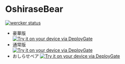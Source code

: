 OshiraseBear
============

[![wercker status](https://app.wercker.com/status/ad3476da31e8967724b7045fd6c9dedd/m "wercker status")](https://app.wercker.com/project/bykey/ad3476da31e8967724b7045fd6c9dedd)

- 豪華版  
[<img src="https://dply.me/dr9iyb/button/large" alt="Try it on your device via DeployGate">](https://dply.me/dr9iyb#install)
- 通常版  
[<img src="https://dply.me/zbr6dl/button/large" alt="Try it on your device via DeployGate">](https://dply.me/zbr6dl#install)
- おしらせベア
[<img src="https://dply.me/77tr24/button/large" alt="Try it on your device via DeployGate">](https://dply.me/77tr24#install)
